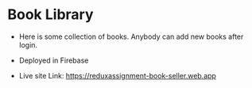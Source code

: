 # Book Library

* Here is some collection of books. Anybody can add new books after login.
* Deployed in Firebase

* Live site Link: https://reduxassignment-book-seller.web.app

